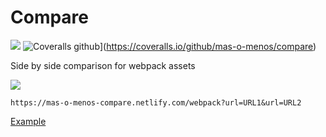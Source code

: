 # Compare

![](https://img.shields.io/circleci/project/github/mas-o-menos/compare/master.svg)
![Coveralls
github](https://img.shields.io/coveralls/github/mas-o-menos/compare.svg)](https://coveralls.io/github/mas-o-menos/compare)

Side by side comparison for webpack assets

![](https://www.dropbox.com/s/fcqzbltuhyw4dm7/mom-compare.png?raw=1)

```
https://mas-o-menos-compare.netlify.com/webpack?url=URL1&url=URL2
```

[Example](https://mas-o-menos-compare.netlify.com/webpack?url=https://gist.githubusercontent.com/vio/9cb2599efaf3dbf35f57d807aab455f0/raw/6b51be51c06dae2480c596c0252fbc04337af77c/react-hn.webpack.stats.1.json&url=https://gist.githubusercontent.com/vio/289e45ca0f329c58bfea9331a5606d91/raw/590d51bb5afffd3f4d898bc2459ab115fa638adb/react-hn.webpack.stats.0.json)
